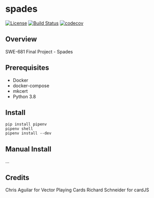 # spades

[![License](https://img.shields.io/badge/License-Apache%202.0-blue.svg)](https://spdx.org/licenses/Apache-2.0)
[![Build Status](https://travis-ci.org/kuwv/python-spades.svg?branch=master)](https://travis-ci.org/kuwv/python-spades)
[![codecov](https://codecov.io/gh/kuwv/python-spades/branch/master/graph/badge.svg)](https://codecov.io/gh/kuwv/python-spades)

## Overview

SWE-681 Final Project - Spades

## Prerequisites

- Docker
- docker-compose
- mkcert
- Python 3.8

## Install

```
pip install pipenv
pipenv shell
pipenv install --dev
```

## Manual Install

...

## Credits

Chris Aguilar for Vector Playing Cards
Richard Schneider for cardJS

